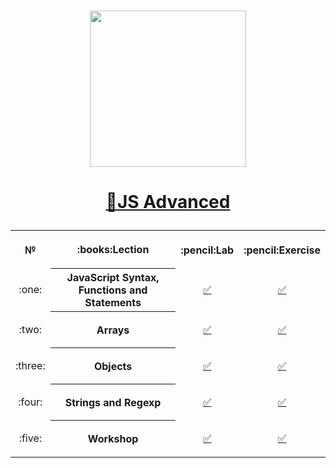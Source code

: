 # <a href="https://softuni.bg"><p align="center">
 <p align="center"><img src="http://spaceappschallengebulgaria.eu/sites/default/files/softuni.png" width = 250 /></p><p></a>

# <a href="https://softuni.bg/trainings/2447/js-advanced-september-2019"><p align="center">:book:JS Advanced<p></a>

<table>
<tr>
  <th>
   <p align="center">
    №
  </th>
  <th>
   <p align="center">
    :books:Lection
  </th>
  <th>
   <p align="center">
    :pencil:Lab
  </th>
  <th>
   <p align="center">
   :pencil:Exercise
  </th>
</tr>
  
<tr>
  <td>
   <p align="center">
    :one:
  </td>
  <th>
    JavaScript Syntax, Functions and Statements
  </th>
  <td>
   <p align="center">
      <a 
         href="https://github.com/ErayErol/CSharp-OOP/tree/master/2019.02.25%20-%20C%23%20OPP/01.%20Working%20with%20Abstraction/LAB">✅
   </a>
  </td>
  <td> 
   <p align="center">
         <a 
         href="">✅
   </a>
  </td>
</tr>
    
<tr>
  <td>
   <p align="center">
    :two:
  </td>
  <th>
    Arrays
  </th>
  <td>
   <p align="center">
      <a 
         href="">✅
   </a>
  </td>
  <td> 
   <p align="center">
         <a 
         href="">✅
   </a>
  </td>
</tr>

<tr>
  <td>
   <p align="center">
    :three:
  </td>
  <th>
    Objects
  </th>
  <td>
   <p align="center">
      <a 
         href="">✅
   </a>
  </td>
  <td> 
   <p align="center">
         <a 
         href="">✅
   </a>
  </td>
</tr>

<tr>
  <td>
   <p align="center">
    :four:
  </td>
  <th>
    Strings and Regexp
  </th>
  <td>
   <p align="center">
      <a 
         href="">✅
   </a>
  </td>
  <td> 
   <p align="center">
         <a 
         href="">✅
   </a>
  </td>
</tr>

<tr>
  <td>
   <p align="center">
    :five:
  </td>
  <th>
    Workshop
  </th>
  <td>
   <p align="center">
      <a 
         href="https://github.com/ErayErol/CSharp-OOP/tree/master/2019.02.25%20-%20C%23%20OPP/01.%20Working%20with%20Abstraction/LAB">✅
   </a>
  </td>
  <td> 
   <p align="center">
         <a 
         href="">✅
   </a>
  </td>
</tr>
